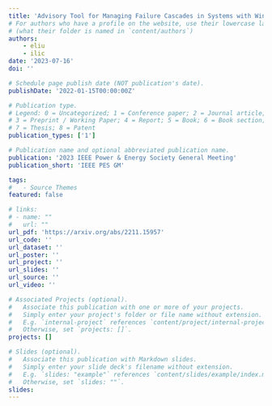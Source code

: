 ```yaml
---
title: 'Advisory Tool for Managing Failure Cascades in Systems with Wind Power'
# For authors who have a profile on the website, use their lowercase last name
# (what their folder is named in `content/authors`)
authors:
    - eliu
    - ilic
date: '2023-07-16'
doi: ''

# Schedule page publish date (NOT publication's date).
publishDate: '2022-01-15T00:00:00Z'

# Publication type.
# Legend: 0 = Uncategorized; 1 = Conference paper; 2 = Journal article;
# 3 = Preprint / Working Paper; 4 = Report; 5 = Book; 6 = Book section;
# 7 = Thesis; 8 = Patent
publication_types: ['1']

# Publication name and optional abbreviated publication name.
publication: '2023 IEEE Power & Energy Society General Meeting'
publication_short: 'IEEE PES GM'

tags:
#   - Source Themes
featured: false

# links:
# - name: ""
#   url: ""
url_pdf: 'https://arxiv.org/abs/2211.15957'
url_code: ''
url_dataset: ''
url_poster: ''
url_project: ''
url_slides: ''
url_source: ''
url_video: ''

# Associated Projects (optional).
#   Associate this publication with one or more of your projects.
#   Simply enter your project's folder or file name without extension.
#   E.g. `internal-project` references `content/project/internal-project/index.md`.
#   Otherwise, set `projects: []`.
projects: []

# Slides (optional).
#   Associate this publication with Markdown slides.
#   Simply enter your slide deck's filename without extension.
#   E.g. `slides: "example"` references `content/slides/example/index.md`.
#   Otherwise, set `slides: ""`.
slides:
---
```

